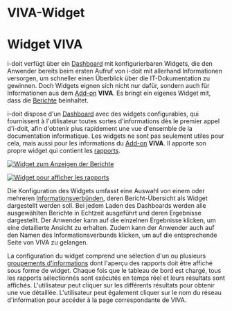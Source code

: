 <!-- TRANSLATED by md-translate -->
# VIVA-Widget

# Widget VIVA

i-doit verfügt über ein [Dashboard](../../grundlagen/dashboard-und-widgets.md) mit konfigurierbaren Widgets, die den Anwender bereits beim ersten Aufruf von i-doit mit allerhand Informationen versorgen, um schneller einen Überblick über die IT-Dokumentation zu gewinnen. Doch Widgets eignen sich nicht nur dafür, sondern auch für Informationen aus dem [Add-on](../index.md) **VIVA**. Es bringt ein eigenes Widget mit, dass die [Berichte](./berichte-mit-viva.md) beinhaltet.

i-doit dispose d'un [Dashboard](../../bases/dashboard-et-widgets.md) avec des widgets configurables, qui fournissent à l'utilisateur toutes sortes d'informations dès le premier appel d'i-doit, afin d'obtenir plus rapidement une vue d'ensemble de la documentation informatique. Les widgets ne sont pas seulement utiles pour cela, mais aussi pour les informations du [Add-on](../index.md) **VIVA**. Il apporte son propre widget qui contient les [rapports](./rapports-avec-viva.md).

[![Widget zum Anzeigen der Berichte](../../assets/images/de/i-doit-pro-add-ons/viva/widget/i-doit_viva_report_widget.png)](../../assets/images/de/i-doit-pro-add-ons/viva/widget/i-doit_viva_report_widget.png)

[ ![Widget pour afficher les rapports](../../assets/images/fr/i-doit-pro-add-ons/viva/widget/i-doit_viva_report_widget.png)](../../assets/images/fr/i-doit-pro-add-ons/viva/widget/i-doit_viva_report_widget.png)

Die Konfiguration des Widgets umfasst eine Auswahl von einem oder mehreren [Informationsverbünden](./vorgehensweise-mit-viva.md#informationsverb%C3%BCnde-modellieren), deren Bericht-Übersicht als Widget dargestellt werden soll. Bei jedem Laden des Dashboards werden alle ausgewählten Berichte in Echtzeit ausgeführt und deren Ergebnisse dargestellt. Der Anwender kann auf die einzelnen Ergebnisse klicken, um eine detailierte Ansicht zu erhalten. Zudem kann der Anwender auch auf den Namen des Informationsverbunds klicken, um auf die entsprechende Seite von VIVA zu gelangen.

La configuration du widget comprend une sélection d'un ou plusieurs [groupements d'informations](./procédure-avec-viva.md#modéliser-un-groupement-d'informations%C3%BCnde) dont l'aperçu des rapports doit être affiché sous forme de widget. Chaque fois que le tableau de bord est chargé, tous les rapports sélectionnés sont exécutés en temps réel et leurs résultats sont affichés. L'utilisateur peut cliquer sur les différents résultats pour obtenir une vue détaillée. L'utilisateur peut également cliquer sur le nom du réseau d'information pour accéder à la page correspondante de VIVA.